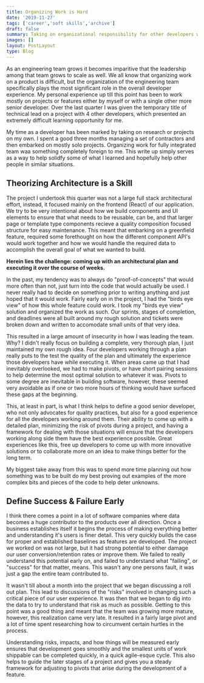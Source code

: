 ```yaml
---
title: Organizing Work is Hard
date: '2019-11-27'
tags: ['career','soft skills','archive']
draft: false
summary: Taking on organizational responsibility for other developers work is hard work in of itself. It is a careful balance of planning, architecture, and confidence.
images: []
layout: PostLayout
type: Blog
---
```


As an engineering team grows it becomes imparitive that the leadership among that team grows to scale as well. We all know that organizing work on a product is difficult, but the organization of the engineering team specifically plays the most significant role in the overall developer experience. My personal experience up till this point has been to work mostly on projects or features either by myself or with a single other more senior developer. Over the last quarter I was given the temporary title of technical lead on a project with 4 other developers, which presented an extremely difficult learning opportunity for me.

My time as a developer has been marked by taking on research or projects on my own. I spent a good three months managing a set of contractors and then embarked on mostly solo projects. Organizing work for fully integrated team waa something completely foreign to me. This write up simply serves as a way to help solidfy some of what I learned and hopefully help other people in similar situations.

## Theorizing Architecture is a Skill

The project I undertook this quarter was not a large full stack architectural effort, instead, it focused mainly on the frontend (React) of our application. We try to be very intentional about how we build components and UI elements to ensure that what needs to be reusable, can be, and that larger page or template type components recieve a quality composition focused structure for easy maintenance. This meant that embarking on a greenfield feature, required some forethought on how the different component API's would work together and how we would handle the required data to accomplish the overall goal of what we wanted to build.

**Herein lies the challenge: coming up with an architectural plan and executing it over the course of weeks.**

In the past, my tendency was to always do "proof-of-concepts" that would more often than not, just turn into the code that would actually be used. I never really had to decide on something prior to writing anything and just hoped that it would work. Fairly early on in the project, I had the "birds eye view" of how this whole feature could work. I took my "birds eye view" solution and organized the work as such. Our sprints, stages of completion, and deadlines were all built around my rough solution and tickets were broken down and written to accomodate small units of that very idea.

This resulted in a large amount of insecurity in how I was leading the team. Why? I didn't really focus on building a complete, very thorough plan, I just maintained my own rough idea. Four developers working through a plan really puts to the test the quality of the plan and ultimately the experience those developers have while executing it. When areas came up that I had inevitably overlooked, we had to make pivots, or have short pairing sessions to help determine the most optimal solution to whatever it was. Pivots to some degree are inevitable in building software, however, these seemed very avoidable as if one or two more hours of thinking would have surfaced these gaps at the beginning. 

This, at least in part, is what I think helps to define a good senior developer, who not only advocates for quality practices, but also for a good experience for all the developers working around them. Their ability to come up with a detailed plan, minimizing the risk of pivots during a project, and having a framework for dealing with those situations will ensure that the developers working along side them have the best experience possible. Great experiences like this, free up developers to come up with more innovative solutions or to collaborate more on an idea to make things better for the long term.

My biggest take away from this was to spend more time planning out how something was to be built do my best proving out examples of the more complex bits and pieces of the code to help deter unknowns.

## Define Success & Failure Early

I think there comes a point in a lot of software companies where data becomes a huge contributor to the products over all direction. Once a business establishes itself it begins the process of making everything better and understanding it's users is finer detail. This very quickly builds the case for proper and established baselines as features are developed. The project we worked on was not large, but it had strong potential to either damage our user conversion/retention rates or improve them. We failed to really understand this potential early on, and failed to understand what "failing", or "success" for that matter, means. This wasn't any one persons fault, it was just a gap the entire team contributed to.

It wasn't till about a month into the project that we began discussing a roll out plan. This lead to discussions of the "risks" involved in changing such a critical piece of our user experience. It was then that we began to dig into the data to try to understand that risk as much as possible. Getting to this point was a good thing and meant that the team was growing more mature, however, this realization came very late. It resulted in a fairly large pivot and a lot of time spent researching how to circumvent certain hurtles in the process.

Understanding risks, impacts, and how things will be measured early ensures that development goes smoothly and the smallest units of work shippable can be completed quickly, in a quick agile-esque cycle. This also helps to guide the later stages of a project and gives you a steady framework for adjusting to pivots that arise during the development of a feature.
